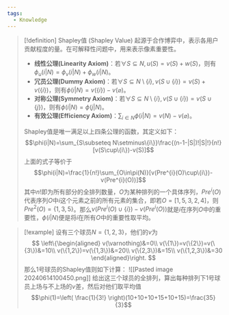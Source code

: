 ```yaml
---
tags:
  - Knowledge
---
```

> [!definition] Shapley值 (Shapley Value)
> 起源于合作博弈中，表示各用户贡献程度的量。在可解释性问题中，用来表示像素重要性。
> - **线性公理(Linearity Axiom)**：若$\forall S\subseteq N,u(S)=v(S)+w(S)$，则有$\phi_{u}(i|N)=\phi_{v}(i|N)+\phi_{w}(i|N)$。
> - **冗员公理(Dummy Axiom)**：若$\forall S\subseteq N\setminus\{i\},v(S\cup\{i\})=v(S)+v(\{i\})$，则有$\phi(i|N)=v(\{i\})-v(\varnothing)$。
> - **对称公理(Symmetry Axiom)**：若$\forall S\subseteq N\setminus\{i\},v(S\cup\{i\})=v(S\cup\{j\})$，则有$\phi(i|N)=\phi(j|N)$。
> - **有效公理(Efficiency Axiom)**：$\sum_{i\in N}\phi(i|N)=v(N)-v(\varnothing)$。
> 
> Shapley值是唯一满足以上四条公理的函数，其定义如下：
> $$\phi(i|N)=\sum_{S\subseteq N\setminus\{i\}}\frac{(n-1-|S|)!|S|!}{n!}[v(S\cup\{i\})-v(S)]$$
> 上面的式子等价于
> $$\phi(i|N)=\frac{1}{n!}\sum_{O\in\pi(N)}[v(Pre^{i}(O)\cup\{i\})-v(Pre^{i}(O))]$$
> 其中$n!$即为所有部分的全排列数量，$O$为某种排列的一个具体序列，$Pre^{i}(O)$代表序列$O$中$i$这个元素之前的所有元素的集合，即若$O=[1,5,3,2,4]$，则$Pre^{2}(O)=\{1,3,5\}$。那么$v(Pre^{i}(O)\cup\{i\})-v(Pre^{i}(O))$就是$i$在序列$O$中的重要性，$\phi(i|N)$便是将$i$在所有$O$中的重要性取平均。

> [!example] 
> 设有三个球员$N=\{1,2,3\}$，他们的$v$为
> $$
> \left\{\begin{aligned}
> v(\varnothing)&=0\\
> v(\{1\})=v(\{2\})=v(\{3\})&=10\\
> v(\{1,2\})=v(\{1,3\})&=20\\
> v(\{2,3\})&=15\\
> v(\{1,2,3\})&=30
> \end{aligned}\right.
> $$
> 那么1号球员的Shapley值则如下计算：
> ![[Pasted image 20240614100450.png]]
> 给出这三个球员的全排列，算出每种排列下1号球员上场与不上场的$v$差，然后对他们取平均值
> $$\phi(1)=\left( \frac{1}{3!} \right)(10+10+10+15+10+15)=\frac{35}{3}$$

